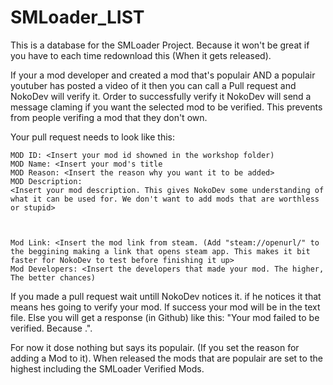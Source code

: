 # SMLoader_LIST

This is a database for the SMLoader Project. Because it won't be great if you have to each time redownload this (When it gets released).

If your a mod developer and created a mod that's populair AND a populair youtuber has posted a video of it then you can call a Pull request and NokoDev will verify it. Order to successfully verify it NokoDev will send a message claming if you want the selected mod to be verified. This prevents from people verifing a mod that they don't own.

Your pull request needs to look like this:
```
MOD ID: <Insert your mod id showned in the workshop folder)
MOD Name: <Insert your mod's title
MOD Reason: <Insert the reason why you want it to be added>
MOD Description:
<Insert your mod description. This gives NokoDev some understanding of what it can be used for. We don't want to add mods that are worthless or stupid>



Mod Link: <Insert the mod link from steam. (Add "steam://openurl/" to the beggining making a link that opens steam app. This makes it bit faster for NokoDev to test before finishing it up>
Mod Developers: <Insert the developers that made your mod. The higher, The better chances)
```
If you made a pull request wait untill NokoDev notices it. if he notices it that means hes going to verify your mod. If success your mod will be in the text file. Else you will get a response (in Github) like this: "Your mod failed to be verified. Because <REASON HERE>.".

For now it dose nothing but says its populair. (If you set the reason for adding a Mod to it). When released the mods that are populair are set to the highest including the SMLoader Verified Mods.
